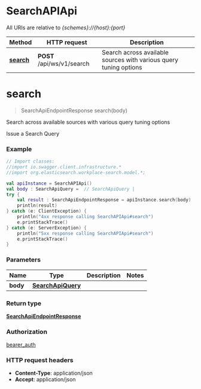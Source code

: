 # SearchAPIApi

All URIs are relative to *{schemes}://{host}:{port}*

Method | HTTP request | Description
------------- | ------------- | -------------
[**search**](git/workplace-search-kotlin/docs/SearchAPIApi.md#search) | **POST** /api/ws/v1/search | Search across available sources with various query tuning options

<a name="search"></a>
# **search**
> SearchApiEndpointResponse search(body)

Search across available sources with various query tuning options

Issue a Search Query

### Example
```kotlin
// Import classes:
//import io.swagger.client.infrastructure.*
//import org.elasticsearch.workplace-search.model.*;

val apiInstance = SearchAPIApi()
val body : SearchApiQuery =  // SearchApiQuery | 
try {
    val result : SearchApiEndpointResponse = apiInstance.search(body)
    println(result)
} catch (e: ClientException) {
    println("4xx response calling SearchAPIApi#search")
    e.printStackTrace()
} catch (e: ServerException) {
    println("5xx response calling SearchAPIApi#search")
    e.printStackTrace()
}
```

### Parameters

Name | Type | Description  | Notes
------------- | ------------- | ------------- | -------------
 **body** | [**SearchApiQuery**](SearchApiQuery.md)|  |

### Return type

[**SearchApiEndpointResponse**](SearchApiEndpointResponse.md)

### Authorization

[bearer_auth](../README.md#bearer_auth)

### HTTP request headers

 - **Content-Type**: application/json
 - **Accept**: application/json

